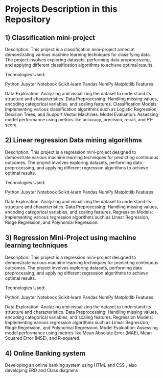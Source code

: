 
# Projects Description in this Repository

## 1) Classification mini-project

Description: This project is a classification mini-project aimed at demonstrating various machine learning techniques for classifying data. The project involves exploring datasets, performing data preprocessing, and applying different classification algorithms to achieve optimal results.

Technologies Used:

Python
Jupyter Notebook
Scikit-learn
Pandas
NumPy
Matplotlib
Features:

Data Exploration: Analyzing and visualizing the dataset to understand its structure and characteristics.
Data Preprocessing: Handling missing values, encoding categorical variables, and scaling features.
Classification Models: Implementing various classification algorithms such as Logistic Regression, Decision Trees, and Support Vector Machines.
Model Evaluation: Assessing model performance using metrics like accuracy, precision, recall, and F1-score.


## 2) Linear regression Data mining algorithms 

Description: This project is a regression mini-project designed to demonstrate various machine learning techniques for predicting continuous outcomes. The project involves exploring datasets, performing data preprocessing, and applying different regression algorithms to achieve optimal results.

Technologies Used:

Python
Jupyter Notebook
Scikit-learn
Pandas
NumPy
Matplotlib
Features:

Data Exploration: Analyzing and visualizing the dataset to understand its structure and characteristics.
Data Preprocessing: Handling missing values, encoding categorical variables, and scaling features.
Regression Models: Implementing various regression algorithms such as Linear Regression, Ridge Regression, and Polynomial Regression.



## 3) Regression Mini-Project using machine learning techniques 

Description: This project is a regression mini-project designed to demonstrate various machine learning techniques for predicting continuous outcomes. The project involves exploring datasets, performing data preprocessing, and applying different regression algorithms to achieve optimal results.

Technologies Used:

Python
Jupyter Notebook
Scikit-learn
Pandas
NumPy
Matplotlib
Features:

Data Exploration: Analyzing and visualizing the dataset to understand its structure and characteristics.
Data Preprocessing: Handling missing values, encoding categorical variables, and scaling features.
Regression Models: Implementing various regression algorithms such as Linear Regression, Ridge Regression, and Polynomial Regression.
Model Evaluation: Assessing model performance using metrics like Mean Absolute Error (MAE), Mean Squared Error (MSE), and R-squared.



## 4) Online Banking system 

Developing an online banking system using HTML and CSS , also developing ERD and Class diagrams 
